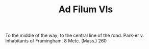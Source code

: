 ---
title: Ad Filum Vls
letter: A
permalink: "/definitions/bld-ad-filum-vls.html"
body: To the middle of the way; to the central line of the road. Park-er v. Inhabitants
  of Framingham, 8 Metc. (Mass.) 260
published_at: '2018-07-07'
source: Black's Law Dictionary 2nd Ed (1910)
layout: post
---